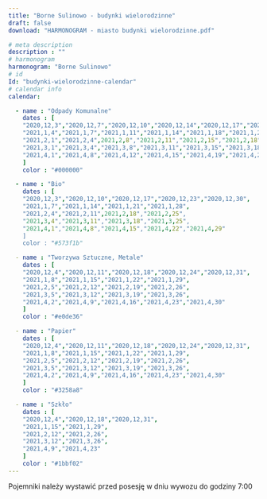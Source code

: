 ```yaml
---
title: "Borne Sulinowo - budynki wielorodzinne"
draft: false
download: "HARMONOGRAM - miasto budynki wielorodzinne.pdf"

# meta description
description : ""
# harmonogram
harmonogram: "Borne Sulinowo"
# id
Id: "budynki-wielorodzinne-calendar"
# calendar info
calendar:

  - name : "Odpady Komunalne"
    dates : [
    "2020,12,3","2020,12,7","2020,12,10","2020,12,14","2020,12,17","2020,12,21","2020,12,10","2020,12,24","2020,12,28","2020,12,31",
    "2021,1,4","2021,1,7","2021,1,11","2021,1,14","2021,1,18","2021,1,21","2021,1,25","2021,1,28",
    "2021,2,1","2021,2,4",2021,2,8","2021,2,11","2021,2,15","2021,2,18",2021,2,22","2021,2,25",
    "2021,3,1","2021,3,4","2021,3,8","2021,3,11","2021,3,15","2021,3,18","2021,3,22","2021,3,25","2021,3,29",
    "2021,4,1","2021,4,8","2021,4,12","2021,4,15","2021,4,19","2021,4,22","2021,4,26","2021,4,15","2021,4,29"
    ]
    color : "#000000"

  - name : "Bio"
    dates : [
    "2020,12,3","2020,12,10","2020,12,17","2020,12,23","2020,12,30",
    "2021,1,7","2021,1,14","2021,1,21","2021,1,28",
    "2021,2,4","2021,2,11",2021,2,18","2021,2,25",
    "2021,3,4","2021,3,11","2021,3,18","2021,3,25",
    "2021,4,1","2021,4,8","2021,4,15","2021,4,22","2021,4,29"
    ]
    color : "#573f1b"

  - name : "Tworzywa Sztuczne, Metale"
    dates : [
    "2020,12,4","2020,12,11","2020,12,18","2020,12,24","2020,12,31",
    "2021,1,8","2021,1,15","2021,1,22","2021,1,29",
    "2021,2,5","2021,2,12","2021,2,19","2021,2,26",
    "2021,3,5","2021,3,12","2021,3,19","2021,3,26",
    "2021,4,2","2021,4,9","2021,4,16","2021,4,23","2021,4,30"
    ]
    color : "#e0de36"

  - name : "Papier"
    dates : [
    "2020,12,4","2020,12,11","2020,12,18","2020,12,24","2020,12,31",
    "2021,1,8","2021,1,15","2021,1,22","2021,1,29",
    "2021,2,5","2021,2,12","2021,2,19","2021,2,26",
    "2021,3,5","2021,3,12","2021,3,19","2021,3,26",
    "2021,4,2","2021,4,9","2021,4,16","2021,4,23","2021,4,30"
    ]
    color : "#3258a8"

  - name : "Szkło"
    dates : [
    "2020,12,4","2020,12,18","2020,12,31",
    "2021,1,15","2021,1,29",
    "2021,2,12","2021,2,26",
    "2021,3,12","2021,3,26",
    "2021,4,9","2021,4,23"
    ]
    color : "#1bbf02"
---
```


Pojemniki należy wystawić przed posesję w dniu wywozu do godziny 7:00
